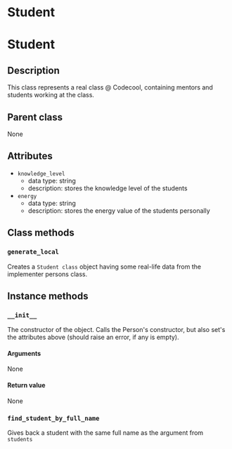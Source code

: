 # Student
# Student

## Description
This class represents a real class @ Codecool, containing mentors and students working at the class.

## Parent class
None

## Attributes

* ```knowledge_level```
  * data type: string
  * description: stores the knowledge level of the students
* ```energy```
  * data type: string
  * description: stores the energy value of the students personally 


## Class methods

### ```generate_local```

Creates a ```Student class``` object having some real-life data from the implementer persons class.


## Instance methods

### ```__init__```
The constructor of the object. 
Calls the Person's constructor, but also set's the attributes above (should raise an error, if any is empty).

#### Arguments

None

#### Return value
None

### ```find_student_by_full_name```

Gives back a student with the same full name as the argument from ```students```
